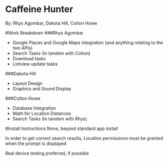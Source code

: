 # Caffeine Hunter
By: Rhys Agombar, Dakota Hill, Colton Howe

#Work Breakdown
###Rhys Agombar
- Google Places and Google Maps integration (and anything relating to the two APIs)
- Search Tasks (In tandem with Colton)
- Download tasks
- Listview update tasks

###Dakota Hill
- Layout Design
- Graphics and Sound Display

###Colton Howe
- Database Integration
- Math for Location Distances
- Search Tasks (In tandem with Rhys)

#Install Instructions
None, beyond standard app install

In order to get correct search results, Location permissions must be granted when the prompt is displayed

Real device testing preferred, if possible
